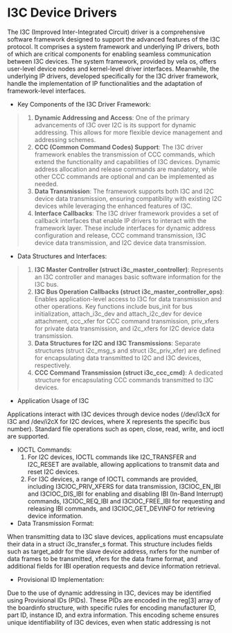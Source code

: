 # I3C Device Drivers

The I3C (Improved Inter-Integrated Circuit) driver is a comprehensive
software framework designed to support the advanced features of the I3C
protocol. It comprises a system framework and underlying IP drivers,
both of which are critical components for enabling seamless
communication between I3C devices. The system framework, provided by
vela os, offers user-level device nodes and kernel-level driver
interfaces. Meanwhile, the underlying IP drivers, developed specifically
for the I3C driver framework, handle the implementation of IP
functionalities and the adaptation of framework-level interfaces.

  - Key Components of the I3C Driver Framework:

> 1.  **Dynamic Addressing and Access**: One of the primary advancements
>     of I3C over I2C is its support for dynamic addressing. This allows
>     for more flexible device management and addressing schemes.
> 2.  **CCC (Common Command Codes) Support**: The I3C driver framework
>     enables the transmission of CCC commands, which extend the
>     functionality and capabilities of I3C devices. Dynamic address
>     allocation and release commands are mandatory, while other CCC
>     commands are optional and can be implemented as needed.
> 3.  **Data Transmission**: The framework supports both I3C and I2C
>     device data transmission, ensuring compatibility with existing I2C
>     devices while leveraging the enhanced features of I3C.
> 4.  **Interface Callbacks**: The I3C driver framework provides a set
>     of callback interfaces that enable IP drivers to interact with the
>     framework layer. These include interfaces for dynamic address
>     configuration and release, CCC command transmission, I3C device
>     data transmission, and I2C device data transmission.

  - Data Structures and Interfaces:

> 1.  **I3C Master Controller (struct i3c\_master\_controller)**:
>     Represents an I3C controller and manages basic software
>     information for the I3C bus.
> 2.  **I3C Bus Operation Callbacks (struct
>     i3c\_master\_controller\_ops)**: Enables application-level access
>     to I3C for data transmission and other operations. Key functions
>     include bus\_init for bus initialization, attach\_i3c\_dev and
>     attach\_i2c\_dev for device attachment, ccc\_xfer for CCC command
>     transmission, priv\_xfers for private data transmission, and
>     i2c\_xfers for I2C device data transmission.
> 3.  **Data Structures for I2C and I3C Transmissions**: Separate
>     structures (struct i2c\_msg\_s and struct i3c\_priv\_xfer) are
>     defined for encapsulating data transmitted to I2C and I3C devices,
>     respectively.
> 4.  **CCC Command Transmission (struct i3c\_ccc\_cmd)**: A dedicated
>     structure for encapsulating CCC commands transmitted to I3C
>     devices.

  - Application Usage of I3C

Applications interact with I3C devices through device nodes (/dev/i3cX
for I3C and /dev/i2cX for I2C devices, where X represents the specific
bus number). Standard file operations such as open, close, read, write,
and ioctl are supported.

  - IOCTL Commands:
    1.  For I2C devices, IOCTL commands like I2C\_TRANSFER and
        I2C\_RESET are available, allowing applications to transmit data
        and reset I2C devices.
    2.  For I3C devices, a range of IOCTL commands are provided,
        including I3CIOC\_PRIV\_XFERS for data transmission,
        I3CIOC\_EN\_IBI and I3CIOC\_DIS\_IBI for enabling and disabling
        IBI (In-Band Interrupt) commands, I3CIOC\_REQ\_IBI and
        I3CIOC\_FREE\_IBI for requesting and releasing IBI commands, and
        I3CIOC\_GET\_DEVINFO for retrieving device information.
  - Data Transmission Format:

When transmitting data to I3C slave devices, applications must
encapsulate their data in a struct i3c\_transfer\_s format. This
structure includes fields such as target\_addr for the slave device
address, nxfers for the number of data frames to be transmitted, xfers
for the data frame format, and additional fields for IBI operation
requests and device information retrieval.

  - Provisional ID Implementation:

Due to the use of dynamic addressing in I3C, devices may be identified
using Provisional IDs (PIDs). These PIDs are encoded in the reg\[3\]
array of the boardinfo structure, with specific rules for encoding
manufacturer ID, part ID, instance ID, and extra information. This
encoding scheme ensures unique identifiability of I3C devices, even when
static addressing is not

